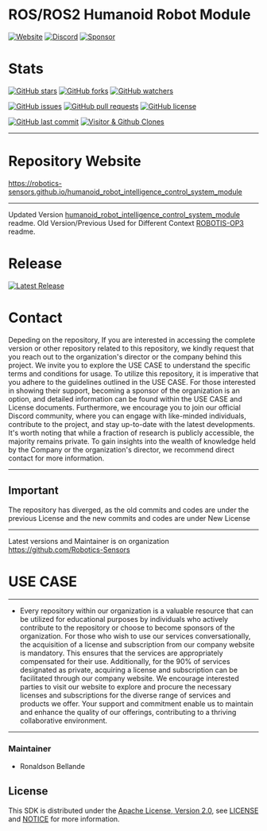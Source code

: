 # ROS/ROS2 Humanoid Robot Module

[![Website](https://img.shields.io/badge/Visit%20our-Website-0099cc?style=for-the-badge)](https://robotics-sensors.github.io)
[![Discord](https://img.shields.io/badge/Join%20our-Discord-7289DA?logo=discord&style=for-the-badge)](https://discord.gg/Yc72nd4w)
[![Sponsor](https://img.shields.io/badge/Sponsor-Robotics%20Sensors%20Research-red?style=for-the-badge&logo=github)](https://github.com/sponsors/Robotics-Sensors)

# Stats
[![GitHub stars](https://img.shields.io/github/stars/Robotics-Sensors/humanoid_robot_intelligence_control_system_module.svg?style=social)](https://github.com/Robotics-Sensors/humanoid_robot_intelligence_control_system_module/stargazers)
[![GitHub forks](https://img.shields.io/github/forks/Robotics-Sensors/humanoid_robot_intelligence_control_system_module.svg?style=social)](https://github.com/Robotics-Sensors/humanoid_robot_intelligence_control_system_module/network)
[![GitHub watchers](https://img.shields.io/github/watchers/Robotics-Sensors/humanoid_robot_intelligence_control_system_module.svg?style=social)](https://github.com/Robotics-Sensors/humanoid_robot_intelligence_control_system_module/watchers)

[![GitHub issues](https://img.shields.io/github/issues/Robotics-Sensors/humanoid_robot_intelligence_control_system_module.svg)](https://github.com/Robotics-Sensors/humanoid_robot_intelligence_control_system_module/issues)
[![GitHub pull requests](https://img.shields.io/github/issues-pr/Robotics-Sensors/humanoid_robot_intelligence_control_system_module.svg)](https://github.com/Robotics-Sensors/humanoid_robot_intelligence_control_system_module/pulls)
[![GitHub license](https://img.shields.io/github/license/Robotics-Sensors/humanoid_robot_intelligence_control_system_module.svg)](https://github.com/Robotics-Sensors/humanoid_robot_intelligence_control_system_module/blob/main/LICENSE)

[![GitHub last commit](https://img.shields.io/github/last-commit/Robotics-Sensors/humanoid_robot_intelligence_control_system_module.svg)](https://github.com/Robotics-Sensors/humanoid_robot_intelligence_control_system_module/commits)
[![Visitor & Github Clones](https://img.shields.io/badge/dynamic/json?color=2e8b57&label=Visitor%20%26%20GitHub%20Clones&query=$.count&url=https://api.github.com/repos/Robotics-Sensors/humanoid_robot_intelligence_control_system_tools/traffic)](https://github.com/Robotics-Sensors/humanoid_robot_intelligence_control_system_module)

--------------------------------------------------------------------------------------------------------

# Repository Website
https://robotics-sensors.github.io/humanoid_robot_intelligence_control_system_module

--------------------------------------------------------------------------------------------------------
Updated Version [humanoid_robot_intelligence_control_system_module](https://github.com/Robotics-Sensors/humanoid_robot_intelligence_control_system_module) readme.
Old Version/Previous Used for Different Context [ROBOTIS-OP3](https://github.com/ROBOTIS-GIT/ROBOTIS-OP3) readme.

# Release
[![Latest Release](https://img.shields.io/github/v/release/Robotics-Sensors/humanoid_robot_intelligence_control_system_module?style=for-the-badge&color=yellow)](https://github.com/Robotics-Sensors/humanoid_robot_intelligence_control_system_module/releases/)

# Contact
Depeding on the repository, If you are interested in accessing the complete version or other repository related to this repository, we kindly request that you reach out to the organization's director or the company behind this project. We invite you to explore the USE CASE to understand the specific terms and conditions for usage. To utilize this repository, it is imperative that you adhere to the guidelines outlined in the USE CASE. For those interested in showing their support, becoming a sponsor of the organization is an option, and detailed information can be found within the USE CASE and License documents. Furthermore, we encourage you to join our official Discord community, where you can engage with like-minded individuals, contribute to the project, and stay up-to-date with the latest developments. It's worth noting that while a fraction of research is publicly accessible, the majority remains private. To gain insights into the wealth of knowledge held by the Company or the organization's director, we recommend direct contact for more information.

--------------------------------------------------------------------------------------------------------
## Important
The repository has diverged, as the old commits and codes are under the previous License and
the new commits and codes are under New License

--------------------------------------------------------------------------------------------------------
Latest versions and Maintainer is on organization https://github.com/Robotics-Sensors


# USE CASE
--------------------------------------------------------------------------------------------------------
* Every repository within our organization is a valuable resource that can be utilized for educational purposes by individuals who actively contribute to the repository or choose to become sponsors of the organization. For those who wish to use our services conversationally, the acquisition of a license and subscription from our company website is mandatory. This ensures that the services are appropriately compensated for their use. Additionally, for the 90% of services designated as private, acquiring a license and subscription can be facilitated through our company website. We encourage interested parties to visit our website to explore and procure the necessary licenses and subscriptions for the diverse range of services and products we offer. Your support and commitment enable us to maintain and enhance the quality of our offerings, contributing to a thriving collaborative environment.
--------------------------------------------------------------------------------------------------------

### Maintainer
* Ronaldson Bellande

## License
This SDK is distributed under the [Apache License, Version 2.0](https://www.apache.org/licenses/LICENSE-2.0), see [LICENSE](https://github.com/Robotics-Sensors/humanoid_robot_intelligence_control_system_module/blob/main/LICENSE) and [NOTICE](https://github.com/Robotics-Sensors/humanoid_robot_intelligence_control_system_module/blob/main/LICENSE) for more information.
